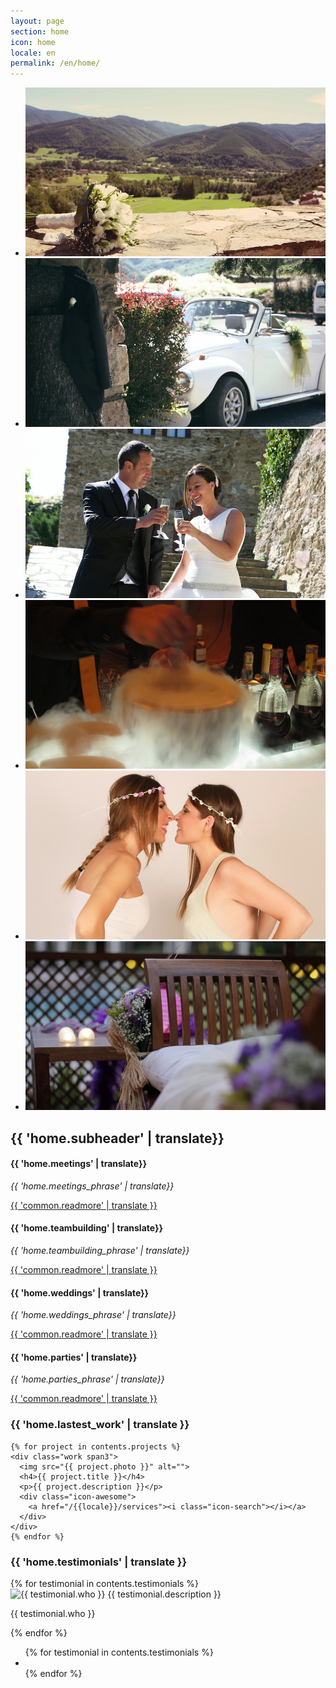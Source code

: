 ```yaml
---
layout: page
section: home 
icon: home
locale: en
permalink: /en/home/
---
```


<!-- Slider -->
<div class="slider">
  <div class="container">
    <div class="row">
      <div class="span10 offset1">
        <div class="flexslider">
          <ul class="slides">
            <li data-thumb="/assets/images/slider/1.jpg">
              <img src="/assets/images/slider/1.jpg">
            </li>
            <li data-thumb="/assets/images/slider/2.jpg">
              <img src="/assets/images/slider/2.jpg">
            </li>
            <li data-thumb="/assets/images/slider/5.jpg">
              <img src="/assets/images/slider/5.jpg">
            </li>
            <li data-thumb="/assets/images/slider/3.jpg">
              <img src="/assets/images/slider/3.jpg">
            </li>
            <li data-thumb="/assets/images/slider/4.jpg">
              <img src="/assets/images/slider/4.jpg">
            </li>
            <li data-thumb="/assets/images/slider/6.jpg">
              <img src="/assets/images/slider/6.jpg">
            </li>
          </ul>
        </div>
      </div>
    </div>
  </div>
</div>

<!-- Site Description -->
<div class="presentation container">
  <h2>{{ 'home.subheader' | translate}}</h2>
</div>

<!-- Services -->
<div class="what-we-do container">
  <div class="row">
    <div class="service span3">
      <div class="icon-awesome">
        <i class="icon-sitemap"></i>
      </div>
      <h4>{{ 'home.meetings' | translate}}</h4>
      <p><em>{{ 'home.meetings_phrase' | translate}}</em></p>
      <a href="/{{locale}}/services">{{ 'common.readmore' | translate }}</a>
    </div>
    <div class="service span3">
      <div class="icon-awesome">
        <i class="icon-group"></i>
      </div>
      <h4>{{ 'home.teambuilding' | translate}}</h4>
      <p><em>{{ 'home.teambuilding_phrase' | translate}}</em></p>
      <a href="/{{locale}}/services">{{ 'common.readmore' | translate }}</a>
    </div>
    <div class="service span3">
      <div class="icon-awesome">
        <i class="icon-heart"></i>
      </div>
      <h4>{{ 'home.weddings' | translate}}</h4>
      <p><em>{{ 'home.weddings_phrase' | translate}}</em></p>
      <a href="/{{locale}}/services">{{ 'common.readmore' | translate }}</a>
    </div>
    <div class="service span3">
      <div class="icon-awesome">
        <i class="icon-glass"></i>
      </div>
      <h4>{{ 'home.parties' | translate}}</h4>
      <p><em>{{ 'home.parties_phrase' | translate}}</em></p>
	  <a href="/{{locale}}/services">{{ 'common.readmore' | translate }}</a>
    </div>
  </div>
</div>

<!-- Latest Work -->
<div class="portfolio container">
  <div class="portfolio-title">
    <h3>{{ 'home.lastest_work' | translate }}</h3>
  </div>
  <div class="row">
    <!--
        <a href="/assets/portfolio/work1.jpg" rel="prettyPhoto"><i class="icon-search"></i></a>
        <a href="portfolio.html"><i class="icon-link"></i></a>
	-->
        
    {% for project in contents.projects %}
    <div class="work span3">
      <img src="{{ project.photo }}" alt="">
      <h4>{{ project.title }}</h4>
      <p>{{ project.description }}</p>
      <div class="icon-awesome">
        <a href="/{{locale}}/services"><i class="icon-search"></i></a>
      </div>
    </div>
	{% endfor %}

  </div>
</div>

<!-- Testimonials -->
<div class="testimonials container">
  <div class="testimonials-title">
    <h3>{{ 'home.testimonials' | translate }}</h3>
  </div>
  <div class="row">
    <div class="testimonial-list span12">
      <div class="tabbable tabs-below">
        <div class="tab-content">
          {% for testimonial  in contents.testimonials %}
          <div class="tab-pane{% if forloop.index == 1 %} active{% endif %}" id="A{{ forloop.index }}">
            <img src="{{ testimonial.photo }}" title="{{ testimonial.who }}" alt="{{ testimonial.who }}">
            {{ testimonial.description }}
            <p><span class="violet">{{ testimonial.who }}</span></p>
          </div>
          {% endfor %}
        </div>
        <ul class="nav nav-tabs">
          {% for testimonial  in contents.testimonials %}
          <li class="{% if forloop.index == 1 %} active{% endif %}"><a href="#A{{ forloop.index }}" data-toggle="tab"></a></li>
          {% endfor %}
        </ul>
      </div>
    </div>
  </div>
</div>
